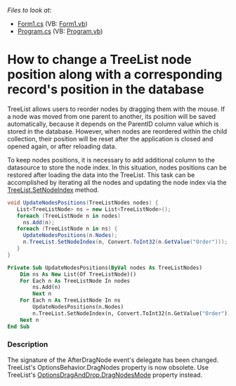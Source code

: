<!-- default file list -->
*Files to look at*:

* [Form1.cs](./CS/Q351285/Form1.cs) (VB: [Form1.vb](./VB/Q351285/Form1.vb))
* [Program.cs](./CS/Q351285/Program.cs) (VB: [Program.vb](./VB/Q351285/Program.vb))
<!-- default file list end -->
# How to change a TreeList node position along with a corresponding record's position in the database


<p>TreeList allows users to reorder nodes by dragging them with the mouse. If a node was moved from one parent to another, its position will be saved automatically, because it depends on the ParentID column value which is stored in the database. However, when nodes are reordered within the child collection, their position will be reset after the application is closed and opened again, or after reloading data.</p><p>To keep nodes positions, it is necessary to add additional column to the datasource to store the node index. In this situation, nodes positions can be restored after loading the data into the TreeList. This task can be accomplished by iterating all the nodes and updating the node index via the <a href="http://documentation.devexpress.com/#WindowsForms/DevExpressXtraTreeListTreeList_SetNodeIndextopic"><u>TreeList.SetNodeIndex</u></a> method.</p>

```cs
void UpdateNodesPositions(TreeListNodes nodes) {
   List<TreeListNode> ns = new List<TreeListNode>();
   foreach (TreeListNode n in nodes)
     ns.Add(n);
   foreach (TreeListNode n in ns) {
     UpdateNodesPositions(n.Nodes);
     n.TreeList.SetNodeIndex(n, Convert.ToInt32(n.GetValue("Order")));
   }
}
```



```vb
Private Sub UpdateNodesPositions(ByVal nodes As TreeListNodes)
    Dim ns As New List(Of TreeListNode)()
    For Each n As TreeListNode In nodes
        ns.Add(n)
        Next n
    For Each n As TreeListNode In ns
        UpdateNodesPositions(n.Nodes)
        n.TreeList.SetNodeIndex(n, Convert.ToInt32(n.GetValue("Order")))
    Next n
End Sub
```

<p> </p>


<h3>Description</h3>

The signature of the&nbsp;AfterDragNode event's delegate has been changed.&nbsp;<br>TreeList's&nbsp;OptionsBehavior.DragNodes property is now obsolete. Use TreeList's&nbsp;<a href="https://docs.devexpress.com/WindowsForms/DevExpress.XtraTreeList.TreeListOptionsDragAndDrop.DragNodesMode">OptionsDragAndDrop.DragNodesMode</a> property instead.

<br/>



